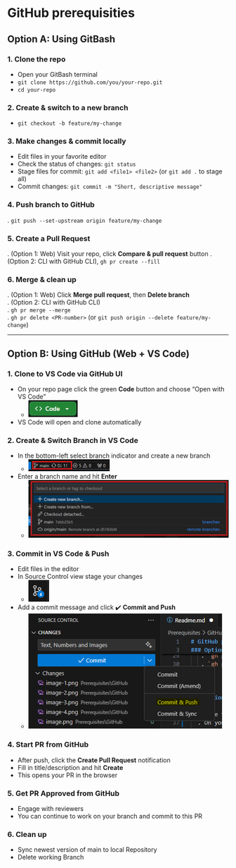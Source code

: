 # GitHub prerequisities

## Option A: Using GitBash

### 1. Clone the repo  
  - Open your GitBash terminal  
  - `git clone https://github.com/you/your-repo.git`  
  - `cd your-repo`

### 2. Create & switch to a new branch  
  - `git checkout -b feature/my-change`

### 3. Make changes & commit locally  
  - Edit files in your favorite editor
  - Check the status of changes: `git status`
  - Stage files for commit: `git add <file1> <file2>` (or `git add .` to stage all)  
  - Commit changes: `git commit -m "Short, descriptive message"`

### 4. Push branch to GitHub  
  . `git push --set-upstream origin feature/my-change`

### 5. Create a Pull Request  
  . (Option 1: Web) Visit your repo, click **Compare & pull request** button
  . (Option 2: CLI with GitHub CLI), `gh pr create --fill`

### 6. Merge & clean up  
  . (Option 1: Web) Click **Merge pull request**, then **Delete branch**  
  . (Option 2: CLI with GitHub CLI)  
   . `gh pr merge --merge`  
   . `gh pr delete <PR-number>` (or `git push origin --delete feature/my-change`)

  ***

## Option B: Using GitHub (Web + VS Code)

### 1. Clone to VS Code via GitHub UI  
  - On your repo page click the green **Code** button and choose “Open with VS Code”  
    - ![alt text](Assets/CodeButton.PNG) 
  - VS Code will open and clone automatically

### 2. Create & Switch Branch in VS Code  
  - In the bottom-left select branch indicator and create a new branch 
    - ![alt text](Assets/MainBranch.png)  
  - Enter a branch name and hit **Enter**
    - ![alt text](Assets/CreateNewBranch.png)

### 3. Commit in VS Code & Push  
  - Edit files in the editor  
  - In Source Control view stage your changes
    - ![alt text](Assets/SourceControl.png)  
  - Add a commit message and click ✔️ **Commit and Push**
    - ![alt text](Assets/CommitPush.png)

### 4. Start PR from GitHub  
  - After push, click the **Create Pull Request** notification  
  - Fill in title/description and hit **Create**  
  - This opens your PR in the browser

### 5. Get PR Approved from GitHub
  - Engage with reviewers
  - You can continue to work on your branch and commit to this PR

### 6. Clean up 
  - Sync newest version of main to local Repository
  - Delete working Branch